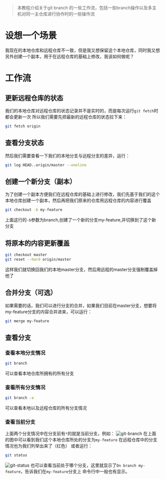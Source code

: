 > 本教程介绍关于git branch 的一些工作流，包括一些branch操作以及多主机对同一主仓库进行协作时的一些操作流

# 设想一个场景
我现在的本地仓库和远程仓库不一致，但是我又想保留这个本地仓库，同时我又想另外创建一个副本，用于在远程仓库的基础上修改，我该如何做呢？

# 工作流
## 更新远程仓库的状态
我们的本地仓库对远程仓库的状态记录并不是实时的，而是每次运行`git fetch`时都会更新一次
所以我们需要先把最新的远程仓库的状态拉下来：
```bash
git fetch origin
```
## 查看分支状态
然后我们需要查看一下我们的本地分支与远程分支的差异，运行：
```bash
git log HEAD..origin/master --oneline
```

## 创建一个新分支（副本）
为了创建一个副本方便我们在远程仓库的基础上进行修改，我们先基于我们的这个本地仓库创建一个副本，然后再把我们原来的仓库用远程仓库的内容进行覆盖
```bash
git checkout -b my-feature
```
上面这行的`-b`参数为branch,创建了一个新的分支my-feature,并切换到了这个新分支

## 将原本的内容更新覆盖
```bash
git checkout master
git reset --hard origin/master
```
这样我们就切换回我们的本地master分支，然后用远程的master分支强制覆盖掉他了

## 合并分支（可选）
如果需要的话，我们可以进行分支的合并，如果我们目前在master分支，想要将my-feature分支的内容合并进来，可以运行：
```bash
git merge my-feature
```

## 查看分支
### 查看本地分支情况
```bash
git branch
```
可以查看本地仓库所拥有的所有分支
### 查看所有分支情况
```bash
git branch -a
```
可以查看本地以及远程仓库的所有分支情况
### 查看当前分支
上面两个分支情况中在分支前有`*`的就是当前分支，例如：
![git-branch](https://132-1331126615.cos.ap-guangzhou.myqcloud.com/gitbranch.png)
在上面的图中可以看到我们这个本地仓库所处的分支为`my-feature`
在远程仓库中的分支情况也为我们列举出来了（红色）
或者运行：
```bash
git status
```
![git-status](https://132-1331126615.cos.ap-guangzhou.myqcloud.com/gitstatus.png)
也可以查看当前处于哪个分支，这里就显示了`On branch my-feature`，告诉我们在`my-feature`分支上
命令行中一般也有显示。

